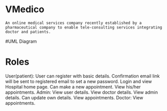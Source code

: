 # VMedico 
	An online medical services company recently established by a pharmaceutical company to enable tele-consulting services integrating doctor and patients.

#UML Diagram


	
# Roles
User(patient):
	User can register with basic details.
	Confirmation email link will be sent to registered email to set a new password.
	Login and view Hospital home page.
	Can make a new appointment.
	View his/her appointments.
Admin:
	View user details.
	View doctor details.
	View admin details.
	Can update own details.
	View appointments.
Doctor:
	View appointments.
